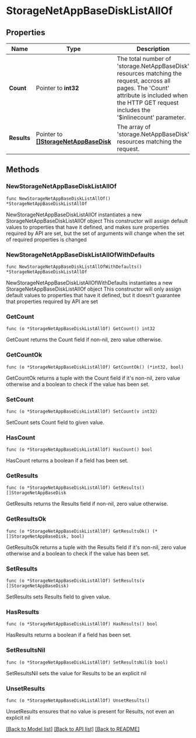 # StorageNetAppBaseDiskListAllOf

## Properties

Name | Type | Description | Notes
------------ | ------------- | ------------- | -------------
**Count** | Pointer to **int32** | The total number of &#39;storage.NetAppBaseDisk&#39; resources matching the request, accross all pages. The &#39;Count&#39; attribute is included when the HTTP GET request includes the &#39;$inlinecount&#39; parameter. | [optional] 
**Results** | Pointer to [**[]StorageNetAppBaseDisk**](storage.NetAppBaseDisk.md) | The array of &#39;storage.NetAppBaseDisk&#39; resources matching the request. | [optional] 

## Methods

### NewStorageNetAppBaseDiskListAllOf

`func NewStorageNetAppBaseDiskListAllOf() *StorageNetAppBaseDiskListAllOf`

NewStorageNetAppBaseDiskListAllOf instantiates a new StorageNetAppBaseDiskListAllOf object
This constructor will assign default values to properties that have it defined,
and makes sure properties required by API are set, but the set of arguments
will change when the set of required properties is changed

### NewStorageNetAppBaseDiskListAllOfWithDefaults

`func NewStorageNetAppBaseDiskListAllOfWithDefaults() *StorageNetAppBaseDiskListAllOf`

NewStorageNetAppBaseDiskListAllOfWithDefaults instantiates a new StorageNetAppBaseDiskListAllOf object
This constructor will only assign default values to properties that have it defined,
but it doesn't guarantee that properties required by API are set

### GetCount

`func (o *StorageNetAppBaseDiskListAllOf) GetCount() int32`

GetCount returns the Count field if non-nil, zero value otherwise.

### GetCountOk

`func (o *StorageNetAppBaseDiskListAllOf) GetCountOk() (*int32, bool)`

GetCountOk returns a tuple with the Count field if it's non-nil, zero value otherwise
and a boolean to check if the value has been set.

### SetCount

`func (o *StorageNetAppBaseDiskListAllOf) SetCount(v int32)`

SetCount sets Count field to given value.

### HasCount

`func (o *StorageNetAppBaseDiskListAllOf) HasCount() bool`

HasCount returns a boolean if a field has been set.

### GetResults

`func (o *StorageNetAppBaseDiskListAllOf) GetResults() []StorageNetAppBaseDisk`

GetResults returns the Results field if non-nil, zero value otherwise.

### GetResultsOk

`func (o *StorageNetAppBaseDiskListAllOf) GetResultsOk() (*[]StorageNetAppBaseDisk, bool)`

GetResultsOk returns a tuple with the Results field if it's non-nil, zero value otherwise
and a boolean to check if the value has been set.

### SetResults

`func (o *StorageNetAppBaseDiskListAllOf) SetResults(v []StorageNetAppBaseDisk)`

SetResults sets Results field to given value.

### HasResults

`func (o *StorageNetAppBaseDiskListAllOf) HasResults() bool`

HasResults returns a boolean if a field has been set.

### SetResultsNil

`func (o *StorageNetAppBaseDiskListAllOf) SetResultsNil(b bool)`

 SetResultsNil sets the value for Results to be an explicit nil

### UnsetResults
`func (o *StorageNetAppBaseDiskListAllOf) UnsetResults()`

UnsetResults ensures that no value is present for Results, not even an explicit nil

[[Back to Model list]](../README.md#documentation-for-models) [[Back to API list]](../README.md#documentation-for-api-endpoints) [[Back to README]](../README.md)


